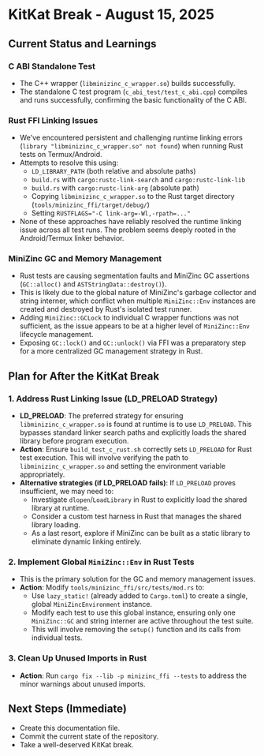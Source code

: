 # KitKat Break - August 15, 2025

## Current Status and Learnings

### C ABI Standalone Test
*   The C++ wrapper (`libminizinc_c_wrapper.so`) builds successfully.
*   The standalone C test program (`c_abi_test/test_c_abi.cpp`) compiles and runs successfully, confirming the basic functionality of the C ABI.

### Rust FFI Linking Issues
*   We've encountered persistent and challenging runtime linking errors (`library "libminizinc_c_wrapper.so" not found`) when running Rust tests on Termux/Android.
*   Attempts to resolve this using:
    *   `LD_LIBRARY_PATH` (both relative and absolute paths)
    *   `build.rs` with `cargo:rustc-link-search` and `cargo:rustc-link-lib`
    *   `build.rs` with `cargo:rustc-link-arg` (absolute path)
    *   Copying `libminizinc_c_wrapper.so` to the Rust target directory (`tools/minizinc_ffi/target/debug/`)
    *   Setting `RUSTFLAGS="-C link-arg=-Wl,-rpath=..."`
*   None of these approaches have reliably resolved the runtime linking issue across all test runs. The problem seems deeply rooted in the Android/Termux linker behavior.

### MiniZinc GC and Memory Management
*   Rust tests are causing segmentation faults and MiniZinc GC assertions (`GC::alloc()` and `ASTStringData::destroy()`).
*   This is likely due to the global nature of MiniZinc's garbage collector and string interner, which conflict when multiple `MiniZinc::Env` instances are created and destroyed by Rust's isolated test runner.
*   Adding `MiniZinc::GCLock` to individual C wrapper functions was not sufficient, as the issue appears to be at a higher level of `MiniZinc::Env` lifecycle management.
*   Exposing `GC::lock()` and `GC::unlock()` via FFI was a preparatory step for a more centralized GC management strategy in Rust.

## Plan for After the KitKat Break

### 1. Address Rust Linking Issue (LD_PRELOAD Strategy)
*   **LD_PRELOAD**: The preferred strategy for ensuring `libminizinc_c_wrapper.so` is found at runtime is to use `LD_PRELOAD`. This bypasses standard linker search paths and explicitly loads the shared library before program execution.
*   **Action**: Ensure `build_test_c_rust.sh` correctly sets `LD_PRELOAD` for Rust test execution. This will involve verifying the path to `libminizinc_c_wrapper.so` and setting the environment variable appropriately.
*   **Alternative strategies (if LD_PRELOAD fails)**: If `LD_PRELOAD` proves insufficient, we may need to:
    *   Investigate `dlopen`/`LoadLibrary` in Rust to explicitly load the shared library at runtime.
    *   Consider a custom test harness in Rust that manages the shared library loading.
    *   As a last resort, explore if MiniZinc can be built as a static library to eliminate dynamic linking entirely.

### 2. Implement Global `MiniZinc::Env` in Rust Tests
*   This is the primary solution for the GC and memory management issues.
*   **Action**: Modify `tools/minizinc_ffi/src/tests/mod.rs` to:
    *   Use `lazy_static!` (already added to `Cargo.toml`) to create a single, global `MiniZincEnvironment` instance.
    *   Modify each test to use this global instance, ensuring only one `MiniZinc::GC` and string interner are active throughout the test suite.
    *   This will involve removing the `setup()` function and its calls from individual tests.

### 3. Clean Up Unused Imports in Rust
*   **Action**: Run `cargo fix --lib -p minizinc_ffi --tests` to address the minor warnings about unused imports.

## Next Steps (Immediate)
*   Create this documentation file.
*   Commit the current state of the repository.
*   Take a well-deserved KitKat break.